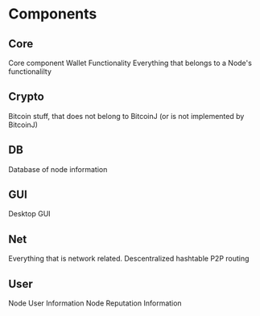 # Components

## Core
Core component
Wallet Functionality
Everything that belongs to a Node's functionalilty

## Crypto
Bitcoin stuff, that does not belong to BitcoinJ (or is not implemented by BitcoinJ)

## DB
Database of node information

## GUI
Desktop GUI

## Net
Everything that is network related.
Descentralized hashtable
P2P routing

## User 
Node User Information
Node Reputation Information

